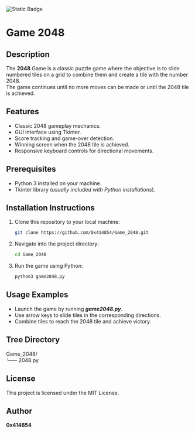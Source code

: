 ![Static Badge](https://img.shields.io/badge/python-%233776ab?logo=python&logoColor=white)

# **Game 2048**

## **Description**
The **2048** Game is a classic puzzle game where the objective is to slide numbered tiles on a grid to combine them and create a tile with the number 2048.
<br>The game continues until no more moves can be made or until the 2048 tile is achieved.


## **Features**
- Classic 2048 gameplay mechanics.
- GUI interface using Tkinter.
- Score tracking and game-over detection.
- Winning screen when the 2048 tile is achieved.
- Responsive keyboard controls for directional movements.

## **Prerequisites**
- Python 3 installed on your machine.
- Tkinter library (*usually included with Python installations*).

## **Installation Instructions**
1. Clone this repository to your local machine:
   ```bash
   git clone https://github.com/0x414854/Game_2048.git
2. Navigate into the project directory:
      ```bash
   cd Game_2048

3. Run the game using Python:
      ```bash
    python3 game2048.py

## **Usage Examples**
- Launch the game by running ***game2048.py***.
- Use arrow keys to slide tiles in the corresponding directions.
- Combine tiles to reach the 2048 tile and achieve victory.

## **Tree Directory**

Game_2048/
<br>└── 2048.py

## **License**

This project is licensed under the MIT License.

## **Author**

**0x414854**
